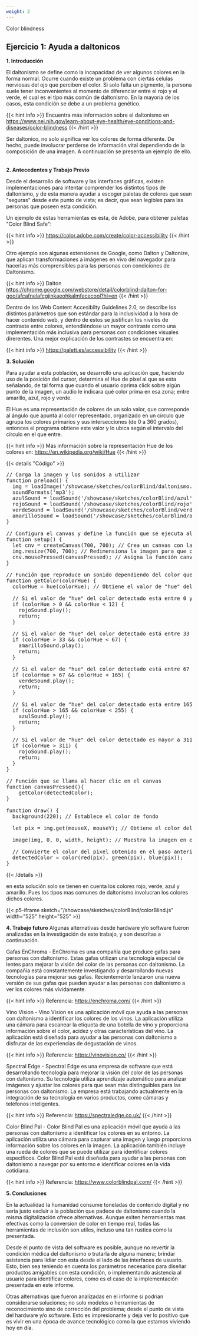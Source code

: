 ```yaml
---
weight: 2
---
```

Color blindness

## Ejercicio 1: Ayuda a daltonicos

**1. Introducción**

El daltonismo se define como la incapacidad de ver algunos colores en la forma normal. Ocurre cuando existe un problema con ciertas celulas nerviosas del ojo que perciben el color. Si solo falta un pigmento, la persona suele tener inconvenientes al momento de diferenciar entre el rojo y el verde, el cual es el tipo más común de daltonismo. En la mayoría de los casos, esta condición se debe a un problema genético.

{{< hint info >}}
Encuentra más información sobre el daltonismo en https://www.nei.nih.gov/learn-about-eye-health/eye-conditions-and-diseases/color-blindness
{{< /hint >}}

Ser daltonico, no solo significa ver los colores de forma diferente. De hecho, puede involucrar perderse de información vital dependiendo de la composición de una imagen. A continuación se presenta un ejemplo de ello. 



######

**2. Antecedentes y Trabajo Previo**

Desde el desarrollo de software y las interfaces gráficas, existen  implementaciones para intentar comprender los distintos tipos de daltonismo, y de esta manera ayudar a escoger paletas de colores que sean "seguras" desde este punto de vista; es decir, que sean legibles para las personas que poseen esta condición. 

Un ejemplo de estas herramientas es esta, de Adobe, para obtener paletas "Color Blind Safe":

{{< hint info >}}
https://color.adobe.com/create/color-accessibility
{{< /hint >}}

Otro ejemplo son algunas extensiones de Google, como Dalton y Daltonize, que aplican transformaciones a imágenes en vivo del navegador para hacerlas más comprensibles para las personas con condiciones de Daltonismo.

{{< hint info >}}
Dalton
https://chrome.google.com/webstore/detail/colorblind-dalton-for-goo/afcafnelafcgjinkaeohkalmfececool?hl=en
{{< /hint >}}

Dentro de los Web Content Accesibilty Guidelines 2.0, se describe los distintos parámetros que son estándar para la inclusividad a la hora de hacer contenido web, y dentro de estos se justifican los niveles de contraste entre colores, entendiéndose un mayor contraste como una implementación más inclusiva para personas con condiciones visuales direrentes. Una mejor explicación de los contrastes se encuentra en:


{{< hint info >}}
https://palett.es/accessibility
{{< /hint >}}

**3. Solución**

Para ayudar a esta población, se desarrolló una aplicación que, haciendo uso de la posición del cursor, determina el Hue de pixel al que se esta señalando, de tal forma que cuando el usuario oprima click sobre algún punto de la imagen, un audio le indicara qué color prima en esa zona; entre amarillo, azul, rojo y verde.

El Hue es una representación de colores de un solo valor, que corresponde al ángulo que apunta al color representado, organizado en un círculo que agrupa los colores primarios y sus intersecciones (de 0 a 360 grados), entonces el programa obtiene este valor y lo ubica según el intervalo del círculo en el que entre.

{{< hint info >}}
Más información sobre la representación Hue de los colores en:
https://en.wikipedia.org/wiki/Hue
{{< /hint >}}


{{< details "Código" >}}
<pre>
// Carga la imagen y los sonidos a utilizar
function preload() {
  img = loadImage('/showcase/sketches/colorBlind/daltonismo.jpeg');
  soundFormats('mp3');
  azulSound = loadSound('/showcase/sketches/colorBlind/azul');
  rojoSound = loadSound('/showcase/sketches/colorBlind/rojo');
  verdeSound = loadSound('/showcase/sketches/colorBlind/verde');
  amarilloSound = loadSound('/showcase/sketches/colorBlind/amarillo');
}

// Configura el canvas y define la función que se ejecuta al hacer clic en él
function setup() {
  let cnv = createCanvas(700, 700); // Crea un canvas con las dimensiones indicadas
  img.resize(700, 700); // Redimensiona la imagen para que coincida con las dimensiones del canvas
  cnv.mousePressed(canvasPressed); // Asigna la función canvasPressed() para ser llamada cada vez que se haga clic en el canvas
}

// Función que reproduce un sonido dependiendo del color que se ha detectado en el canvas
function getColor(colorHue) {
  colorHue = hue(colorHue); // Obtiene el valor de "hue" del color detectado
  
  // Si el valor de "hue" del color detectado está entre 0 y 12, se reproduce el sonido "rojo"
  if (colorHue > 0 && colorHue < 12) {
    rojoSound.play();
    return;
  }
  
  // Si el valor de "hue" del color detectado está entre 33 y 67, se reproduce el sonido "amarillo"
  if (colorHue > 33 && colorHue < 67) {
    amarilloSound.play();
    return;
  }
  
  // Si el valor de "hue" del color detectado está entre 67 y 165, se reproduce el sonido "verde"
  if (colorHue > 67 && colorHue < 165) {
    verdeSound.play();
    return;
  }
  
  // Si el valor de "hue" del color detectado está entre 165 y 255, se reproduce el sonido "azul"
  if (colorHue > 165 && colorHue < 255) {
    azulSound.play();
    return;
  }
  
  // Si el valor de "hue" del color detectado es mayor a 311, se reproduce el sonido "rojo"
  if (colorHue > 311) {
    rojoSound.play();
    return;
  }
}

// Función que se llama al hacer clic en el canvas
function canvasPressed(){
    getColor(detectedColor);
}

function draw() {
  background(220); // Establece el color de fondo
  
  let pix = img.get(mouseX, mouseY); // Obtiene el color del pixel que se encuentra en la posición del mouse
  
  image(img, 0, 0, width, height); // Muestra la imagen en el canvas
  
  // Convierte el color del pixel obtenido en el paso anterior a un objeto de color de p5.js
  detectedColor = color(red(pix), green(pix), blue(pix));
}
</pre>
{{< /details >}}

en esta solución solo se tienen en cuenta los colores rojo, verde, azul y amarillo. Pues los tipos mas comunes de daltonismo involucran los colores dichos colores.

{{< p5-iframe sketch="/showcase/sketches/colorBlind/colorBlind.js"  width="525" height="525" >}}


**4. Trabajo futuro**
Algunas alternativas desde hardware y/o software fueron analizadas en la investigación de este trabajo, y son descritas a continuación.

Gafas EnChroma - EnChroma es una compañía que produce gafas para personas con daltonismo. Estas gafas utilizan una tecnología especial de lentes para mejorar la visión del color de las personas con daltonismo. La compañía está constantemente investigando y desarrollando nuevas tecnologías para mejorar sus gafas. Recientemente lanzaron una nueva versión de sus gafas que pueden ayudar a las personas con daltonismo a ver los colores más vívidamente. 


{{< hint info >}}
Referencia: https://enchroma.com/
{{< /hint >}}

Vino Vision - Vino Vision es una aplicación móvil que ayuda a las personas con daltonismo a identificar los colores de los vinos. La aplicación utiliza una cámara para escanear la etiqueta de una botella de vino y proporciona información sobre el color, acidez y otras características del vino. La aplicación está diseñada para ayudar a las personas con daltonismo a disfrutar de las experiencias de degustación de vinos. 


{{< hint info >}}
Referencia: https://vinovision.co/
{{< /hint >}}

Spectral Edge - Spectral Edge es una empresa de software que está desarrollando tecnología para mejorar la visión del color de las personas con daltonismo. Su tecnología utiliza aprendizaje automático para analizar imágenes y ajustar los colores para que sean más distinguibles para las personas con daltonismo. La empresa está trabajando actualmente en la integración de su tecnología en varios productos, como cámaras y teléfonos inteligentes. 


{{< hint info >}}
Referencia: https://spectraledge.co.uk/
{{< /hint >}}


Color Blind Pal - Color Blind Pal es una aplicación móvil que ayuda a las personas con daltonismo a identificar los colores en su entorno. La aplicación utiliza una cámara para capturar una imagen y luego proporciona información sobre los colores en la imagen. La aplicación también incluye una rueda de colores que se puede utilizar para identificar colores específicos. Color Blind Pal está diseñada para ayudar a las personas con daltonismo a navegar por su entorno e identificar colores en la vida cotidiana. 


{{< hint info >}}
Referencia: https://www.colorblindpal.com/
{{< /hint >}}

**5. Conclusiones**

En la actualidad la humanidad consume toneladas de contenido digital y no seria justo excluir a la población que padece de daltonismo cuando 
la misma digitalización ofrece alternativas. Aunque exiten herramientas mas efectivas como la conversion de color en tiempo real, todas
las herramientas de inclusión son utiles, incluso una tan rustica como la presentada.

Desde el punto de vista del software es posible, aunque no revertir la condición médica del daltonismo o tratarla de alguna manera; brindar asistencia para lidiar con esta desde el lado de las interfaces de usuario. Esto, bien sea teniendo en cuenta los parámetros necesarios para diseñar productos amigables con esta condición, o implementando asistencia al usuario para identificar colores, como es el caso de la implementación presentada en este informe.

Otras alternativas que fueron analizadas en el informe sí podrían considerarse soluciones; no solo modelos o herramientas de reconocimiento sino de corrección del problema; desde el punto de vista del hardware y/o software. Esto es impresionante y deja ver lo positivo que es vivir en una época de avance tecnológico como la que estamos viviendo hoy en día.
